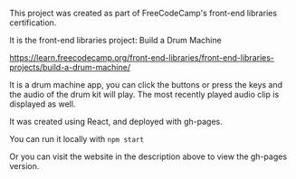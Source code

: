 This project was created as part of FreeCodeCamp's front-end libraries certification.

It is the front-end libraries project: Build a Drum Machine

https://learn.freecodecamp.org/front-end-libraries/front-end-libraries-projects/build-a-drum-machine/

It is a drum machine app, you can click the buttons or press the keys and the audio of the drum kit will play. The most recently played audio clip is displayed as well.

It was created using React, and deployed with gh-pages.

You can run it locally with `npm start`

Or you can visit the website in the description above to view the gh-pages version.
